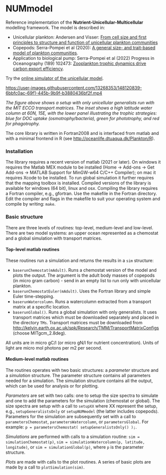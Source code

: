 # NUMmodel
Reference implementation of the **Nutrient-Unicellular-Multicellular**
modelling framework.  The model is described in: 
* Unicellular plankton: Andersen and Visser: [From cell size and first principles to structure and function of unicellular plankton communities](https://www.biorxiv.org/content/10.1101/2022.05.16.492092v3)
* Copepods: Serra-Pompei et al (2020): [A general size- and trait-based model of plankton communities](https://www.researchgate.net/publication/346939727_A_general_size-_and_trait-based_model_of_plankton_communities "Researchgate"). 
* Application to biological pump: Serra-Pompei et al (2022) Progress in Oceanography (189) 102473: [Zooplankton trophic dynamics drive carbon export efficiency](https://www.biorxiv.org/content/10.1101/2021.03.08.434455v1 "BioRxiv").

Try the [online simulator of the unicellular model](http://oceanlife.dtuaqua.dk/Plankton/R/).



https://user-images.githubusercontent.com/13268353/148120839-6bbfc0ac-69f1-445b-9b9f-b3880436bf2f.mp4

_The figure above shows a setup with only unicellular generalists run with the MIT ECCO transport matrices. The inset shows a high latitude water column at 60N, 15E, with the lower panel illustrating the trophic strategies: blue for DOC uptake (osmotrophy/bacteria), green for phototrophy, and red for phagotrophy._


The core library is written in Fortran2008 and is interfaced from matlab and with a minimal frontend in  R (see http://oceanlife.dtuaqua.dk/Plankton/R).

### Installation
The library requires a recent version of matlab (2021 or later). On windows it requires the Matlab MEX module to be installed (Home -> Add-ons -> Get Add-ons -> MATLAB Support for MinGW-w64 C/C++ Compiler); on mac it requires Xcode to be installed. To run global simulation it further requires that the mapping toolbox is installed.  Compiled versions of the library is available for windows (64 bit), linux and osx.  Compiling the library requires a Fortran compiler, e.g., gfortran.  Use the makefile in the Fortran directory. Edit the compiler and flags in the makefile to suit your operating system and compile by writing: `make`.

### Basic structure
There are three levels of routines: top-level, medium-level and low-level.  There are two model systems: an upper ocean represented as a chemostat and a global simulation with transport matrices.
#### Top-level matlab routines
These routines run a simulation and returns the results in a `sim` structure:

* `baserunChemostat(mAdult)`.  Runs a chemostat version of the model and plots the output. The argument is the adult body masses of copepods (in micro gram carbon) - send in an empty list to run only with unicellular plankton.
* `baserunChemostatEuler(mAdult)`. Uses the Fortran library and simple Euler time-stepping.
* `baserunWatercolumn`. Runs a watercolumn extracted from a transport matrix at a specific location.
* `baserunGlobal()`. Runs a global simulation with only generalists. It uses transport matrices which must be downloaded separately and placed in the directory `TMs`. Transport matrices must be downloaded from http://kelvin.earth.ox.ac.uk/spk/Research/TMM/TransportMatrixConfigs (choose MITgcm_2.8deg).

All units are in micro gC/l (or micro gN/l for nutrient concentration). Units of light are micro mol photons per m2 per second.

#### Medium-level matlab routines
The routines operates with two basic structures: a *parameter* structure and a *simulation* structure. The parameter structure contains all parameters needed for a simulation. The simulation structure contains all the output, which can be used for analysis or for plotting.

*Parameters* are set with two calls: one to setup the size spectra to simulate and one to add the parameters for the simulation (chemostat or global). The size spectra are setup with a call to `setupXX` where XX represent the setup, e.g., `setupGeneralistsOnly` or `setupNUMmodel` (the latter includes copepods).  Parameters for the simulation are subsequently set with a call to `parametersChemostat`, `parametersWatercolumn`, or `parametersGlobal`. For example: `p = parametersChemostat( setupGeneralistsOnly() );`.

*Simulations* are performed with calls to a simulation routine: `sim = simulationChemostat(p)`, `sim = simulationWatercolumn(p, latitude, longitude)`, or `sim = simulationGlobal(p)`, where `p` is the parameter structure.

*Plots* are made with calls to the plot routines. A series of basic plots are made by a call to `plotSimulation(sim)`.
